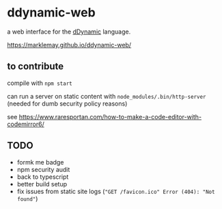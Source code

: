 # ddynamic-web
a web interface for the [dDynamic](https://github.com/marklemay/dDynamic) language.

https://marklemay.github.io/ddynamic-web/

## to contribute
compile with `npm start`

can run a server on static content with `node_modules/.bin/http-server` (needed for dumb security policy reasons)

see https://www.raresportan.com/how-to-make-a-code-editor-with-codemirror6/

## TODO
* formk me badge
* npm security audit
* back to typescript
* better build setup
* fix issues from static site logs (`"GET /favicon.ico" Error (404): "Not found"`)

